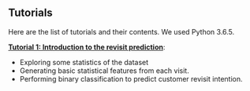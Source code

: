 ## Tutorials

Here are the list of tutorials and their contents. We used Python 3.6.5.

[**Tutorial 1: Introduction to the revisit prediction**](./T1-Introduction-to-the-revisit-prediction.ipynb):
- Exploring some statistics of the dataset 
- Generating basic statistical features from each visit.
- Performing binary classification to predict customer revisit intention.

